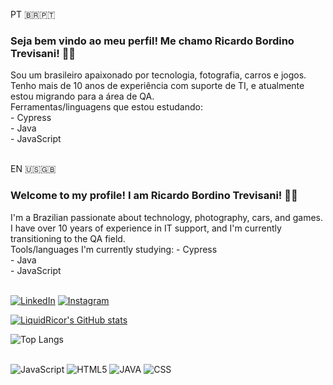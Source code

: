 PT 🇧🇷🇵🇹
### Seja bem vindo ao meu perfil! Me chamo Ricardo Bordino Trevisani! 👍🏻

<div>
Sou um brasileiro apaixonado por tecnologia, fotografia, carros e jogos.</br>
Tenho mais de 10 anos de experiência com suporte de TI, e atualmente estou migrando para a área de QA.</br>
Ferramentas/linguagens que estou estudando:</br>
- Cypress</br>
- Java</br>
- JavaScript</br>
</div>
</br>

EN 🇺🇸🇬🇧
### Welcome to my profile! I am Ricardo Bordino Trevisani! 👍🏻
<div>
I'm a Brazilian passionate about technology, photography, cars, and games.</br>
I have over 10 years of experience in IT support, and I'm currently transitioning to the QA field.</br>
Tools/languages I'm currently studying:
- Cypress</br>
- Java</br>
- JavaScript</br>
</div>
</br>

[![LinkedIn](https://img.shields.io/badge/LinkedIn-0077B5?style=for-the-badge&logo=linkedin&logoColor=white
)](www.linkedin.com/in/ricardo-bordino)
[![Instagram](https://img.shields.io/badge/Instagram-E4405F?style=for-the-badge&logo=instagram&logoColor=white
)](https://www.instagram.com/ricardo_bordino/)

[![LiquidRicor's GitHub stats](https://github-readme-stats.vercel.app/api?username=LiquidRicor&show_icons=true&theme=synthwave)](https://github.com/LiquidRicor?tab=repositories)

![Top Langs](https://github-readme-stats.vercel.app/api/top-langs/?username=LiquidRicor&show_icons=true&theme=synthwave&layout=pie)

<div style="display: inline_block"><br/>
    <img aligh="center "alt="JavaScript" src="https://img.shields.io/badge/JavaScript-F7DF1E?style=for-the-badge&logo=javascript&logoColor=black
    " />
    <img aligh="center "alt="HTML5" src="https://img.shields.io/badge/HTML5-E34F26?style=for-the-badge&logo=html5&logoColor=white
    "/>
    <img aligh="center "alt="JAVA" src="https://img.shields.io/badge/Java-ED8B00?style=for-the-badge&logo=openjdk&logoColor=white
    " />
    <img aligh="center "alt="CSS" src="https://img.shields.io/badge/CSS3-1572B6?style=for-the-badge&logo=css3&logoColor=white
    " />

</div>

